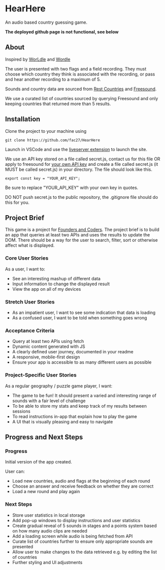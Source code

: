 # HearHere
An audio based country guessing game. 

<strong>The deployed github page is not functional, see below</strong>

## About
Inspired by [WorLdle](https://worldle.teuteuf.fr/) and [Wordle](https://www.nytimes.com/games/wordle/index.html)

The user is presented with two flags and a field recording. They must choose which country they think is associated with the recording, or pass and hear another recording to a maximum of 5.

Sounds and country data are sourced from [Rest Countries](https://restcountries.com/) and [Freesound](https://freesound.org/).

We use a curated list of countries sourced by querying Freesound and only keeping countries that returned more than 5 results.
 
## Installation 

Clone the project to your machine using
```
git clone https://github.com/fac27/HearHere
```

Launch in VSCode and use the [liveserver extension](https://marketplace.visualstudio.com/items?itemName=ritwickdey.LiveServer) to launch the site.

We use an API key stored on a file called secret.js, contact us for this file OR apply to freesound for [your own API key](https://freesound.org/apiv2/apply/) and create a file called secret.js (it MUST be called secret.js) in your directory. The file should look like this.
```
export const key = "YOUR_API_KEY";
```
Be sure to replace "YOUR_API_KEY" with your own key in quotes.

DO NOT push secret.js to the public repository, the .gitignore file should do this for you.

## Project Brief

This game is a project for [Founders and Coders](https://www.foundersandcoders.com/). The project brief is to build an app that queries at least two APIs and uses the results to update the DOM. There should be a way for the user to search, filter, sort or otherwise affect what is displayed.

### Core User Stories 
As a user, I want to:
- See an interesting mashup of different data
- Input information to change the displayed result
- View the app on all of my devices

### Stretch User Stories 
- As an impatient user, I want to see some indication that data is loading
- As a confused user, I want to be told when something goes wrong

### Acceptance Criteria 
- Query at least two APIs using fetch
- Dynamic content generated with JS
- A clearly defined user journey, documented in your readme
- A responsive, mobile-first design
- Ensure your app is accessible to as many different users as possible

### Project-Specific User Stories
As a regular geography / puzzle game player, I want:
- The game to be fun! It should present a varied and interesting range of sounds with a fair level of challenge
- To be able to store my stats and keep track of my results between sessions
- To read instructions in-app that explain how to play the game
- A UI that is visually pleasing and easy to navigate

## Progress and Next Steps

### Progress
Initial version of the app created.

User can:
- Load new countries, audio and flags at the beginning of each round
- Choose an answer and receive feedback on whether they are correct
- Load a new round and play again

### Next Steps
- Store user statistics in local storage
- Add pop-up windows to display instructions and user statistics
- Create gradual reveal of 5 sounds in stages and a points system based on how many audio clips are needed
- Add a loading screen while audio is being fetched from API
- Curate list of countries further to ensure only appropriate sounds are presented
- Allow user to make changes to the data retrieved e.g. by editing the list of countries
- Further styling and UI adjustments
